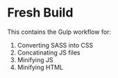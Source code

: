 # Fresh Build

This contains the Gulp workflow for:
1. Converting SASS into CSS
2. Concatinating JS files
3. Minifying JS
4. Minifying HTML
